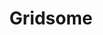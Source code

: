 ---
git: https://github.com/gridsome/gridsome
logohandle: gridsome
sort: gridsome
title: Gridsome
twitter: https://x.com/gridsome
website: https://gridsome.org/
---
